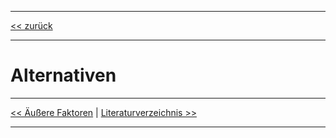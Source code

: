 ***

[<< zurück](02_toc.md)

***

# Alternativen

***

[<< Äußere Faktoren](10_external_factors.md) | [Literaturverzeichnis >>](12_references.md)

***